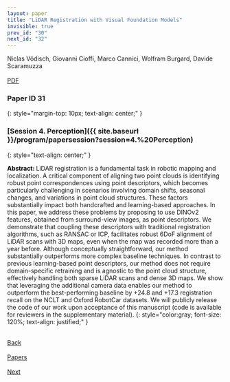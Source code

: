 ```yaml
---
layout: paper
title: "LiDAR Registration with Visual Foundation Models"
invisible: true
prev_id: "30"
next_id: "32"
---
```

<div class="paper-authors">
  <div class="paper-author-box">
    <div class="paper-author-name">Niclas Vödisch, Giovanni Cioffi, Marco Cannici, Wolfram Burgard, Davide Scaramuzza</div>
    <div class="paper-author-uni"></div>
  </div>
</div>

<div class="paper-pdf-modern">
  <div class="paper-menu-icon">
    <a href="https://www.roboticsproceedings.org/rss21/p031.pdf" title="Download PDF" target="_blank">
      <i class="fa fa-file-pdf-o"></i><br>
      <span class="paper-menu-label">PDF</span>
    </a>
  </div>
</div>

### Paper ID 31
{: style="margin-top: 10px; text-align: center;" }

### [Session 4. Perception]({{ site.baseurl }}/program/papersession?session=4.%20Perception)
{: style="text-align: center;" }

<b style="color: black;">Abstract: </b>LiDAR registration is a fundamental task in robotic mapping and localization. A critical component of aligning two point clouds is identifying robust point correspondences using point descriptors, which becomes particularly challenging in scenarios involving domain shifts, seasonal changes, and variations in point cloud structures. These factors substantially impact both handcrafted and learning-based approaches. In this paper, we address these problems by proposing to use DINOv2 features, obtained from surround-view images, as point descriptors. We demonstrate that coupling these descriptors with traditional registration algorithms, such as RANSAC or ICP, facilitates robust 6DoF alignment of LiDAR scans with 3D maps, even when the map was recorded more than a year before. Although conceptually straightforward, our method substantially outperforms more complex baseline techniques. In contrast to previous learning-based point descriptors, our method does not require domain-specific retraining and is agnostic to the point cloud structure, effectively handling both sparse LiDAR scans and dense 3D maps. We show that leveraging the additional camera data enables our method to outperform the best-performing baseline by +24.8 and +17.3 registration recall on the NCLT and Oxford RobotCar datasets. We will publicly release the code of our work upon acceptance of this manuscript (code is available for reviewers in the supplementary material).
{: style="color:gray; font-size: 120%; text-align: justified;" }

<div class="paper-menu">
  <div class="paper-menu-inner">
    <a href="{{ site.baseurl }}/program/papers/30/" title="Previous Paper">
            <div class="paper-menu-icon">
                <i class="fa fa-chevron-left"></i><br>
                <span class="paper-menu-label">Back</span>
            </div>
        </a>
    <a href="{{ site.baseurl }}/program/papers" title="All Papers">
      <div class="paper-menu-icon">
        <i class="fa fa-list"></i><br>
        <span class="paper-menu-label">Papers</span>
      </div>
    </a>
    <a href="{{ site.baseurl }}/program/papers/32/" title="Next Paper">
            <div class="paper-menu-icon">
                <i class="fa fa-chevron-right"></i><br>
                <span class="paper-menu-label">Next</span>
            </div>
        </a>
  </div>
</div>
